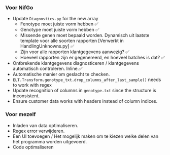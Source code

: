 ### Voor NifGo  
- Update `Diagnostics.py` for the new array
	- Fenotype moet juiste vorm hebben ✅
	- Genotype moet juiste vorm hebben ✅
	- Missende genen moet bepaald worden. Dynamisch uit laatste template voor alle soorten rapporten \[Verwerkt in HandlingUnknowns.py] ✅
	- Zijn voor alle rapporten klantgegevens aanwezig? ✅
	- Hoeveel rapporten zijn er gegenereerd, en hoeveel batches is dat? ✅
- Ontbrekende klantgegevens diagnosticeren / klantgegevens automatisch controleren. Inline.✅
- Automatische manier om geslacht te checken.
- `ELT.Transform.genotype_txt.drop_columns_after_last_sample()` needs to work with regex  
- Update recognition of columns in `genotype.txt` since the structure is inconsistent.  
- Ensure customer data works with headers instead of column indices.  
### Voor mezelf  
- Inladen van data optimaliseren.  
- Regex error verwijderen.
- Een UI toevoegen / Het mogelijk maken om te kiezen welke delen van het programma worden uitgevoerd.  
- Code optimaliseren  